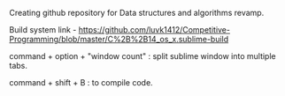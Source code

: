 Creating github repository for Data structures and algorithms revamp.

Build system link - https://github.com/luvk1412/Competitive-Programming/blob/master/C%2B%2B14_os_x.sublime-build

command + option + "window count" : split sublime window into multiple tabs.

command + shift + B : to compile code.
